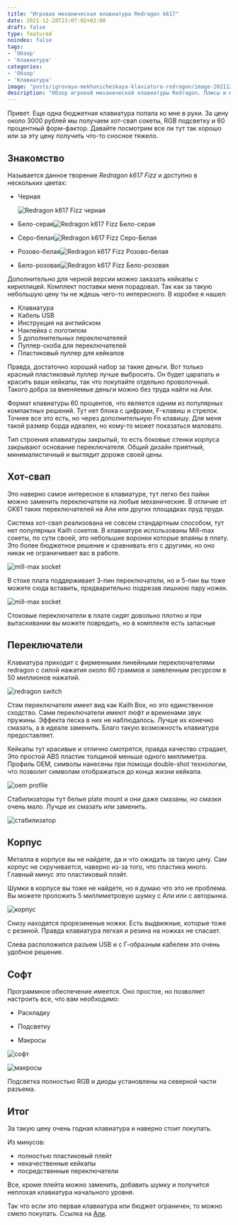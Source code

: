 ```yaml
---
title: "Игровая механическая клавиатура Redragon k617"
date: 2021-12-28T23:07:02+03:00
draft: false
type: featured
noindex: false
tags:
- 'Обзор'
- 'Клавиатура'
categories:
- 'Обзор'
- 'Клавиатура'
image: "posts/igrovaya-mekhanicheskaya-klaviatura-redragon/image-20211229214046628.png"
description: "Обзор игровой механической клавиатуры Redragon. Плюсы и минусы. "
---
```




Привет. Еще одна бюджетная клавиатура попала ко мне в руки. За цену около 3000 рублей мы получаем хот-свап сокеты, RGB подсветку и 60 процентный форм-фактор. Давайте посмотрим все ли тут так хорошо или за эту цену получить что-то сносное тяжело.

## Знакомство

Называется данное творение _*Redragon k617 Fizz*_ и доступно в нескольких цветах:

- Черная

  ![Redragon k617 Fizz черная](image-20211229214046628.png)

- Бело-серая![Redragon k617 Fizz Бело-серая](image-20211229214209262.png)

- Серо-белая![Redragon k617 Fizz Серо-Белая](image-20211229214330138.png)

- Розово-белая![Redragon k617 Fizz Розово-белая](image-20211229214440487.png)

- Бело-розовая![Redragon k617 Fizz Бело-розовая](image-20211229214609881.png)

Дополнительно для черной версии можно заказать кейкапы с кириллицей. Комплект поставки меня порадовал. Так как за такую небольшую цену ты не ждешь чего-то интересного. В коробке я нашел:

- Клавиатура
- Кабель USB
- Инструкция на английском
- Наклейка с логотипом
- 5 дополнительных переключателей
- Пуллер-скоба для переключателей
- Пластиковый пуллер для кейкапов

Правда, достаточно хороший набор за такие деньги. Вот только красный пластиковый пуллер лучше выбросить. Он будет царапать и красить ваши кейкапы, так что покупайте отдельно проволочный. Такого добра за вменяемые деньги можно без труда найти на Али.

Формат клавиатуры 60 процентов, что является одним из популярных компактных решений. Тут нет блока с цифрами, F-клавиш и стрелок. Точнее все это есть, но через дополнительную Fn клавишу. Для меня такой размер борда идеален, но кому-то может показаться маловато.

Тип строения клавиатуры закрытый, то есть боковые стенки корпуса закрывают основание переключателя. Общий дизайн приятный, минималистичный и выглядит дороже своей цены.

## Хот-свап

Это наверно самое интересное в клавиатуре, тут легко без пайки можно заменить переключатели на любые механические. В отличие от GK61 таких переключателей на Али или других площадках пруд пруди.

Система хот-свап реализована не совсем стандартным способом, тут нет популярных Kailh сокетов. В клавиатуре использованы Mill-max сокеты, по сути своей, это небольшие воронки которые впаяны в плату. Это более бюджетное решение и сравнивать его с другими, но оно никак не ограничивает вас в работе. 

![mill-max socket](image-20211229214805355.png)

В стоке плата поддерживает 3-пин переключатели, но и 5-пин вы тоже можете сюда вставить, предварительно подрезав лишнюю пару ножек. 

![mill-max socket](image-20211229214942558.png)

Стоковые переключатели в плате сидят довольно плотно и при вытаскивании вы можете повредить, но в комплекте есть запасные

## Переключатели

Клавиатура приходит с фирменными линейными переключателями redragon с силой нажатия около 60 граммов и заявленным ресурсом в 50 миллионов нажатий.

![redragon switch](image-20211229215118877.png)

Стэм переключателя имеет вид как Kailh Box, но это единственное сходство. Сами переключатели имеют люфт и временами звук пружины. Эффекта песка в них не наблюдалось. Лучше их конечно смазать, а в идеале заменить. Благо такую возможность клавиатура предоставляет.

Кейкапы тут красивые и отлично смотрятся, правда качество страдает, Это простой ABS пластик толщиной меньше одного миллиметра. Профиль OEM, символы нанесены при помощи double-shot технологии, что позволит символам отображаться до конца жизни кейкапа.

![oem profile](image-20211229215219038.png)

Стабилизаторы тут белые plate mount и они даже смазаны, но смазки очень мало. Лучше их смазать или заменить.

![стабилизатор](image-20211229215335409.png)

## Корпус

Металла в корпусе вы не найдете, да и что ожидать за такую цену. Сам корпус не скручивается, наверно из-за того, что пластика много. Главный минус это пластиковый плэйт.

Шумки в корпусе вы тоже не найдете, но я думаю что это не проблема. Вы можете проложить 5 миллиметровую шумку с Али или с авторынка.

![корпус ](image-20211229215456517.png)

Снизу находятся прорезиненые ножки. Есть выдвижные, которые тоже с резиной. Правда клавиатура легкая и резина на ножках не спасает.

Слева расположился разъем USB и с Г-образным кабелем это очень удобное решение.

## Софт

Программное обеспечение имеется. Оно простое, но позволяет настроить все, что вам необходимо:

- Раскладку

- Подсветку

- Макросы

![софт](image-20211229215550063.png)



![макросы](image-20211229215635891.png)

Подсветка полностью RGB и диоды установлены на северной части разъема.

## Итог

За такую цену очень годная клавиатура и наверно стоит покупать.

Из минусов:

- полностью пластиковый плейт
- некачественные кейкапы
- посредственные переключатели

Все, кроме плейта можно заменить, добавить шумку и получится неплохая клавиатура начального уровня.

Так что если это первая клавиатура или бюджет ограничен, то можно смело покупать. Ссылка на [Али](https://s.click.aliexpress.com/e/_AF96oo).

 

 
